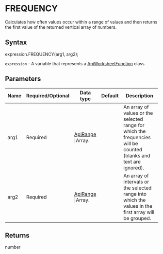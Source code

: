 # FREQUENCY

Calculates how often values occur within a range of values and then returns the first value of the returned vertical array of numbers.

## Syntax

expression.FREQUENCY(arg1, arg2);

`expression` - A variable that represents a [ApiWorksheetFunction](../ApiWorksheetFunction.md) class.

## Parameters

| **Name** | **Required/Optional** | **Data type** | **Default** | **Description** |
| ------------- | ------------- | ------------- | ------------- | ------------- |
| arg1 | Required | [ApiRange](../../ApiRange/ApiRange.md) &#124;Array.<number> |  | An array of values or the selected range for which the frequencies will be counted (blanks and text are ignored). |
| arg2 | Required | [ApiRange](../../ApiRange/ApiRange.md) &#124;Array.<number> |  | An array of intervals or the selected range into which the values in the first array will be grouped. |

## Returns

number